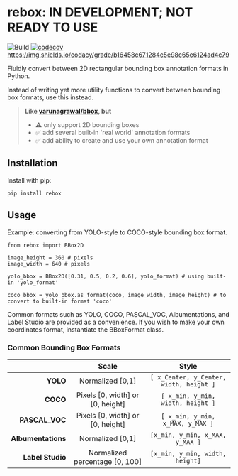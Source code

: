 # rebox: IN DEVELOPMENT; NOT READY TO USE

![Build](https://github.com/tensorturtle/rebox/actions/workflows/build.yml/badge.svg)
[![codecov](https://codecov.io/gh/tensorturtle/rebox/branch/main/graph/badge.svg?token=H7HTDYNIAV)](https://codecov.io/gh/tensorturtle/rebox)
https://img.shields.io/codacy/grade/b16458c671284c5e98c65e6124ad4c79

Fluidly convert between 2D rectangular bounding box annotation formats in Python.

Instead of writing yet more utility functions to convert between bounding box formats, use this instead.

> **Like [varunagrawal/bbox](https://github.com/varunagrawal/bbox), but**
> + ⚠️ only support 2D bounding boxes
> + ✅ add several built-in 'real world' annotation formats
> + ✅ add ability to create and use your own annotation format

## Installation

Install with pip:
```
pip install rebox
```

## Usage

Example: converting from YOLO-style to COCO-style bounding box format.

```python3
from rebox import BBox2D

image_height = 360 # pixels
image_width = 640 # pixels

yolo_bbox = BBox2D([0.31, 0.5, 0.2, 0.6], yolo_format) # using built-in 'yolo_format'

coco_bbox = yolo_bbox.as_format(coco, image_width, image_height) # to convert to built-in format 'coco'
```

Common formats such as YOLO, COCO, PASCAL_VOC, Albumentations, and Label Studio are provided as a convenience. If you wish to make your own coordinates format, instantiate the BBoxFormat class.


### Common Bounding Box Formats

|                	|               Scale              	|           Style          	|
|--------------:	|:--------------------------------:	|:-------------------------------------:	|
|      **YOLO**      	|         Normalized [0,1]         	| `[ x_Center, y_Center, width, height ]` 	|
|      **COCO**      	| Pixels [0, width] or [0, height] 	|    `[ x_min, y_min, width, height ]`    	|
|   **PASCAL_VOC**   	| Pixels [0, width] or [0, height] 	|     `[ x_min, y_min, x_MAX, y_MAX ]`    	|
| **Albumentations** 	|         Normalized [0,1]         	|     `[x_min, y_min, x_MAX, y_MAX ]`    	|
| **Label Studio**    | Normalized percentage [0, 100]    |     `[x_min, y_min, width, height]`     |
